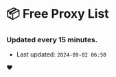 # :package: Free Proxy List
### Updated every 15 minutes.

- Last updated: `2024-09-02 06:50`

:heart:
